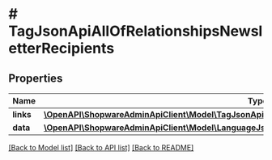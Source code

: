 # # TagJsonApiAllOfRelationshipsNewsletterRecipients

## Properties

Name | Type | Description | Notes
------------ | ------------- | ------------- | -------------
**links** | [**\OpenAPI\ShopwareAdminApiClient\Model\TagJsonApiAllOfRelationshipsNewsletterRecipientsLinks**](TagJsonApiAllOfRelationshipsNewsletterRecipientsLinks.md) |  | [optional]
**data** | [**\OpenAPI\ShopwareAdminApiClient\Model\LanguageJsonApiAllOfRelationshipsNewsletterRecipientsData[]**](LanguageJsonApiAllOfRelationshipsNewsletterRecipientsData.md) |  | [optional]

[[Back to Model list]](../../README.md#models) [[Back to API list]](../../README.md#endpoints) [[Back to README]](../../README.md)
